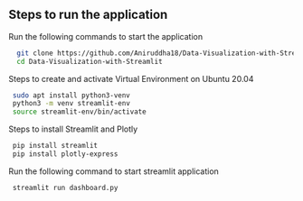 ## Steps to run the application

Run the following commands to start the application

```bash
  git clone https://github.com/Aniruddha18/Data-Visualization-with-Streamlit.git
  cd Data-Visualization-with-Streamlit
```


Steps to create and activate Virtual Environment on Ubuntu 20.04

```bash
 sudo apt install python3-venv
 python3 -m venv streamlit-env
 source streamlit-env/bin/activate
```

Steps to install Streamlit and Plotly

```bash
 pip install streamlit
 pip install plotly-express
```
Run the following command to start streamlit application

```bash
 streamlit run dashboard.py
```
